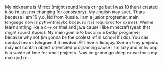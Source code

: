 My nickname is Mirrox (might sound kinda cringe but I was 10 then i created it so im just not changing for consistncy).
My english may suck. Thats because i am 16 y.o. kid from Russia.
I am a junior programer, main language now is python(maybe because it is requiered for exams).
Wanna learn smthng like a c++ or html and java cause i like minecraft (yeah that might sound stupid).
My main goal is to become a better programer because why not (im gonna be the coolest mf in school if i do).
You can contact me on telegram if it needed: @Tihomir_listojuy.
Some of my projects may not contain object orientated programing cause i am lazy and imho oop is a waste of time for small projects.
Now im gonna go sleep cause thats my main jod rn.
